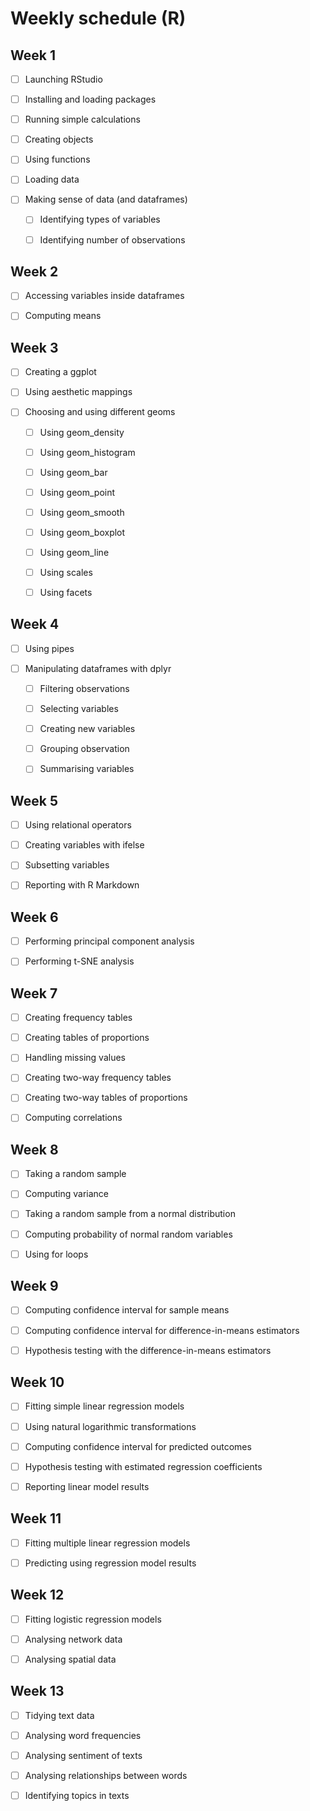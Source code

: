 # Weekly schedule (R)

## Week 1

- [ ] Launching RStudio

- [ ] Installing and loading packages

- [ ] Running simple calculations

- [ ] Creating objects

- [ ] Using functions

- [ ] Loading data

- [ ] Making sense of data (and dataframes)

  - [ ] Identifying types of variables
  
  - [ ] Identifying number of observations

## Week 2

- [ ] Accessing variables inside dataframes

- [ ] Computing means

## Week 3

- [ ] Creating a ggplot

- [ ] Using aesthetic mappings

- [ ] Choosing and using different geoms

  - [ ] Using geom_density
 
  - [ ] Using geom_histogram
 
  - [ ] Using geom_bar

  - [ ] Using geom_point

  - [ ] Using geom_smooth
  
  - [ ] Using geom_boxplot
  
  - [ ] Using geom_line
  
  - [ ] Using scales
  
  - [ ] Using facets
  
## Week 4

- [ ] Using pipes

- [ ] Manipulating dataframes with dplyr

  - [ ] Filtering observations
  
  - [ ] Selecting variables
  
  - [ ] Creating new variables
  
  - [ ] Grouping observation
  
  - [ ] Summarising variables
  
## Week 5

- [ ] Using relational operators

- [ ] Creating variables with ifelse

- [ ] Subsetting variables

- [ ] Reporting with R Markdown

## Week 6

- [ ] Performing principal component analysis

- [ ] Performing t-SNE analysis  

## Week 7

- [ ] Creating frequency tables

- [ ] Creating tables of proportions

- [ ] Handling missing values

- [ ] Creating two-way frequency tables

- [ ] Creating two-way tables of proportions

- [ ] Computing correlations

## Week 8

- [ ] Taking a random sample

- [ ] Computing variance

- [ ] Taking a random sample from a normal distribution

- [ ] Computing probability of normal random variables

- [ ] Using for loops

## Week 9

- [ ] Computing confidence interval for sample means

- [ ] Computing confidence interval for difference-in-means estimators

- [ ] Hypothesis testing with the difference-in-means estimators

## Week 10

- [ ] Fitting simple linear regression models

- [ ] Using natural logarithmic transformations

- [ ] Computing confidence interval for predicted outcomes

- [ ] Hypothesis testing with estimated regression coefficients

- [ ] Reporting linear model results

## Week 11

- [ ] Fitting multiple linear regression models

- [ ] Predicting using regression model results


## Week 12

- [ ] Fitting logistic regression models

- [ ] Analysing network data

- [ ] Analysing spatial data

## Week 13

- [ ] Tidying text data

- [ ] Analysing word frequencies

- [ ] Analysing sentiment of texts

- [ ] Analysing relationships between words

- [ ] Identifying topics in texts
